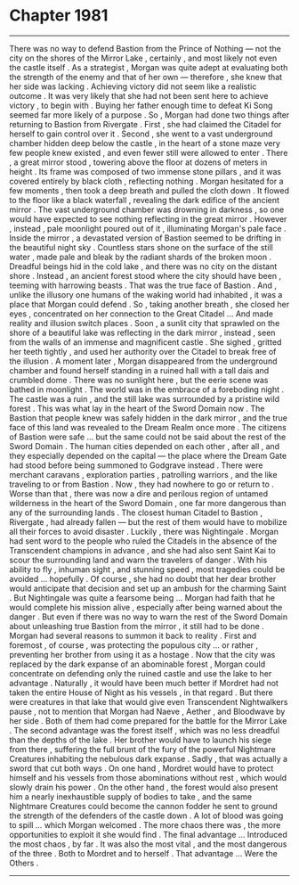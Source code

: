 
# Chapter 1981


---

There was no way to defend Bastion from the Prince of Nothing — not the city on the shores of the Mirror Lake , certainly , and most likely not even the castle itself . As a strategist , Morgan was quite adept at evaluating both the strength of the enemy and that of her own — therefore , she knew that her side was lacking . Achieving victory did not seem like a realistic outcome . It was very likely that she had not been sent here to achieve victory , to begin with . Buying her father enough time to defeat Ki Song seemed far more likely of a purpose . So , Morgan had done two things after returning to Bastion from Rivergate . First , she had claimed the Citadel for herself to gain control over it . Second , she went to a vast underground chamber hidden deep below the castle , in the heart of a stone maze very few people knew existed , and even fewer still were allowed to enter . There , a great mirror stood , towering above the floor at dozens of meters in height . Its frame was composed of two immense stone pillars , and it was covered entirely by black cloth , reflecting nothing .
Morgan hesitated for a few moments , then took a deep breath and pulled the cloth down . It flowed to the floor like a black waterfall , revealing the dark edifice of the ancient mirror . The vast underground chamber was drowning in darkness , so one would have expected to see nothing reflecting in the great mirror . However , instead , pale moonlight poured out of it , illuminating Morgan's pale face . Inside the mirror , a devastated version of Bastion seemed to be drifting in the beautiful night sky . Countless stars shone on the surface of the still water , made pale and bleak by the radiant shards of the broken moon . Dreadful beings hid in the cold lake , and there was no city on the distant shore . Instead , an ancient forest stood where the city should have been , teeming with harrowing beasts . That was the true face of Bastion . And , unlike the illusory one humans of the waking world had inhabited , it was a place that Morgan could defend . So , taking another breath , she closed her eyes , concentrated on her connection to the Great Citadel ... And made reality and illusion switch places . Soon , a sunlit city that sprawled on the shore of a beautiful lake was reflecting in the dark mirror , instead , seen from the walls of an immense and magnificent castle . She sighed , gritted her teeth tightly , and used her authority over the Citadel to break free of the illusion .
A moment later , Morgan disappeared from the underground chamber and found herself standing in a ruined hall with a tall dais and crumbled dome . There was no sunlight here , but the eerie scene was bathed in moonlight .
The world was in the embrace of a foreboding night . The castle was a ruin , and the still lake was surrounded by a pristine wild forest .
This was what lay in the heart of the Sword Domain now . The Bastion that people knew was safely hidden in the dark mirror , and the true face of this land was revealed to the Dream Realm once more .
The citizens of Bastion were safe … but the same could not be said about the rest of the Sword Domain . The human cities depended on each other , after all , and they especially depended on the capital — the place where the Dream Gate had stood before being summoned to Godgrave instead . There were merchant caravans , exploration parties , patrolling warriors , and the like traveling to or from Bastion . Now , they had nowhere to go or return to . Worse than that , there was now a dire and perilous region of untamed wilderness in the heart of the Sword Domain , one far more dangerous than any of the surrounding lands .
The closest human Citadel to Bastion , Rivergate , had already fallen — but the rest of them would have to mobilize all their forces to avoid disaster . Luckily , there was Nightingale .
Morgan had sent word to the people who ruled the Citadels in the absence of the Transcendent champions in advance , and she had also sent Saint Kai to scour the surrounding land and warn the travelers of danger . With his ability to fly , inhuman sight , and stunning speed , most tragedies could be avoided … hopefully .
Of course , she had no doubt that her dear brother would anticipate that decision and set up an ambush for the charming Saint . But Nightingale was quite a fearsome being … Morgan had faith that he would complete his mission alive , especially after being warned about the danger .
But even if there was no way to warn the rest of the Sword Domain about unleashing true Bastion from the mirror , it still had to be done .
Morgan had several reasons to summon it back to reality . First and foremost , of course , was protecting the populous city … or rather , preventing her brother from using it as a hostage . Now that the city was replaced by the dark expanse of an abominable forest , Morgan could concentrate on defending only the ruined castle and use the lake to her advantage .
Naturally , it would have been much better if Mordret had not taken the entire House of Night as his vessels , in that regard . But there were creatures in that lake that would give even Transcendent Nightwalkers pause , not to mention that Morgan had Naeve , Aether , and Bloodwave by her side . Both of them had come prepared for the battle for the Mirror Lake . The second advantage was the forest itself , which was no less dreadful than the depths of the lake . Her brother would have to launch his siege from there , suffering the full brunt of the fury of the powerful Nightmare Creatures inhabiting the nebulous dark expanse . Sadly , that was actually a sword that cut both ways . On one hand , Mordret would have to protect himself and his vessels from those abominations without rest , which would slowly drain his power . On the other hand , the forest would also present him a nearly inexhaustible supply of bodies to take , and the same Nightmare Creatures could become the cannon fodder he sent to ground the strength of the defenders of the castle down . A lot of blood was going to spill … which Morgan welcomed . The more chaos there was , the more opportunities to exploit it she would find . The final advantage …
Introduced the most chaos , by far .
It was also the most vital , and the most dangerous of the three . Both to Mordret and to herself . That advantage ...
Were the Others .

---

